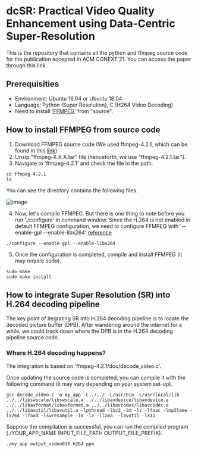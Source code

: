 # dcSR: Practical Video Quality Enhancement using Data-Centric Super-Resolution
This is the repository that contains all the python and ffmpeg source code for the publication accepted in ACM CONEXT'21. You can access the paper through this link.

## Prerequisities
- Environment: Ubuntu 16.04 or Ubuntu 18.04
- Language: Python (Super Resolution), C (H264 Video Decoding)
- Need to install ['FFMPEG'](https://www.ffmpeg.org/download.html) from "source".

## How to install FFMPEG from source code
1. Download FFMPEG source code (We used ffmpeg-4.2.1, which can be found in this [link](https://ffmpeg.org/releases/))
2. Unzip "ffmpeg-X.X.X.tar" file (henceforth, we use "ffmpeg-4.2.1.tar").
3. Navigate to 'ffmpeg-4.2.1' and check the file in the path.
```
cd ffmpeg-4.2.1
ls
```
You can see the directory contains the following files.

![image](https://user-images.githubusercontent.com/25336939/135013433-94da5fbd-ff44-4c8a-9db6-c3197d85c4ed.png)

4. Now, let's compile FFMPEG. But there is one thing to note before you run './configure' in command window. Since the H.264 is not enabled in default FFMPEG configuration, we need to configure FFMPEG with '--enable-gpl --enable-libx264' [reference](https://trac.ffmpeg.org/wiki/CompilationGuide/Ubuntu#:~:text=libx264,118%20then%20you%20can%20install%20that%20instead%20of%20compiling%3A)  
```
./configure --enable-gpl --enable-libx264
```
5. Once the configuration is completed, compile and install FFMPEG (it may require sudo). 
```
sudo make
sudo make install
```

## How to integrate Super Resolution (SR) into H.264 decoding pipeline
The key point of itegrating SR into H.264 decoding pipeline is to locate the decoded picture buffer (DPB). After wandering around the internet for a while, we could track down where the DPB is in the H.264 decoding pipeline source code.

### Where H.264 decoding happens?

The integration is based on 'ffmpeg-4.2.1/doc/decode_video.c'.




Once updating the source code is completed, you can compile it with the following command (it may vary depending on your system set-up).
```
gcc decode_video.c -o my_app -L../../ -L/usr/bin -L/usr/local/lib ../../libswscale/libswscale.a ../../libavdevice/libavdevice.a ../../libavformat/libavformat.a ../../libavcodec/libavcodec.a ../../libavutil/libavutil.a -lpthread -lbz2 -lm -lz -lfaac -lmp3lame -lx264 -lfaad -lswresample -lm -lz -llzma  -lavutil -lX11
```
Suppose the compilation is successful, you can run the compiled program (./YOUR_APP_NAME INPUT_FILE_PATH OUTPUT_FILE_PREFIX). 
```
./my_app output_video018.h264 ppm
```











